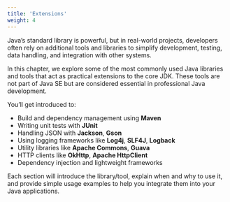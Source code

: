 ```yaml
---
title: 'Extensions'
weight: 4
---
```


Java’s standard library is powerful, but in real-world projects, developers often rely on additional tools and libraries to simplify development, testing, data handling, and integration with other systems.

In this chapter, we explore some of the most commonly used Java libraries and tools that act as practical extensions to the core JDK. These tools are not part of Java SE but are considered essential in professional Java development.

You’ll get introduced to:

- Build and dependency management using **Maven**
- Writing unit tests with **JUnit**
- Handling JSON with **Jackson**, **Gson**
- Using logging frameworks like **Log4j**, **SLF4J**, **Logback**
- Utility libraries like **Apache Commons**, **Guava**
- HTTP clients like **OkHttp**, **Apache HttpClient**
- Dependency injection and lightweight frameworks

Each section will introduce the library/tool, explain when and why to use it, and provide simple usage examples to help you integrate them into your Java applications.
